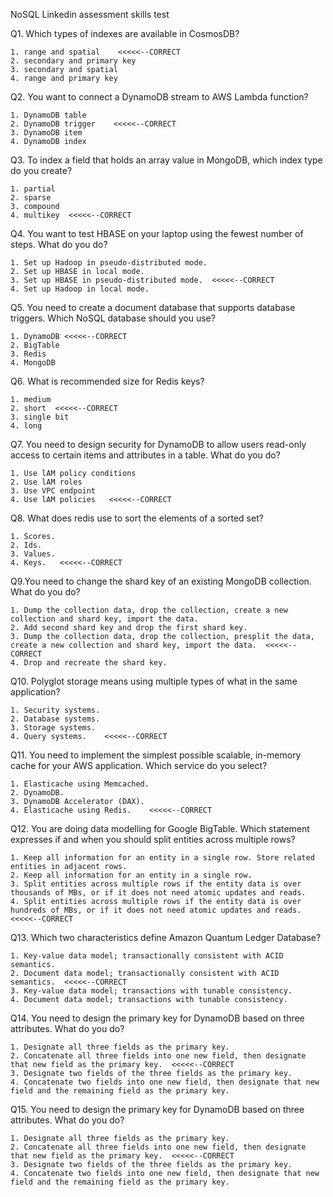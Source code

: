 NoSQL Linkedin assessment skills test 

Q1. Which types of indexes are available in CosmosDB?
	
	1. range and spatial	<<<<<--CORRECT
	2. secondary and primary key
	3. secondary and spatial
	4. range and primary key

Q2. You want to connect a DynamoDB stream to AWS Lambda function? 
	
	1. DynamoDB table
	2. DynamoDB trigger    <<<<<--CORRECT
	3. DynamoDB item
	4. DynamoDB index
	
Q3. To index a field that holds an array value in MongoDB, which index type do you create?
	
	1. partial
	2. sparse
	3. compound
	4. multikey  <<<<<--CORRECT
	
Q4. You want to test HBASE on your laptop using the fewest number of steps. What do you do? 
	
	1. Set up Hadoop in pseudo-distributed mode. 
	2. Set up HBASE in local mode.
	3. Set up HBASE in pseudo-distributed mode.  <<<<<--CORRECT
	4. Set up Hadoop in local mode.
	
	
Q5. You need to create a document database that supports database triggers. Which NoSQL database should you use?
	
	1. DynamoDB	<<<<<--CORRECT
	2. BigTable
	3. Redis
	4. MongoDB
	
Q6. What is recommended size for Redis keys?
	
	1. medium
	2. short  <<<<<--CORRECT
	3. single bit  
	4. long
	
Q7. You need to design security for DynamoDB to allow users read-only access to certain items and attributes in a table. What do you do?
	
	1. Use lAM policy conditions 
	2. Use lAM roles
	3. Use VPC endpoint
	4. Use lAM policies   <<<<<--CORRECT 
	
Q8. What does redis use to sort the elements of a sorted set?
	
	1. Scores.
	2. Ids.
	3. Values.
	4. Keys.   <<<<<--CORRECT
	
Q9.You need to change the shard key of an existing MongoDB collection. What do you do?
	
	1. Dump the collection data, drop the collection, create a new collection and shard key, import the data.
	2. Add second shard key and drop the first shard key.
	3. Dump the collection data, drop the collection, presplit the data, create a new collection and shard key, import the data.  <<<<<--CORRECT
	4. Drop and recreate the shard key.
	
Q10. Polyglot storage means using multiple types of what in the same application?
	
	1. Security systems.
	2. Database systems.
	3. Storage systems.
	4. Query systems.    <<<<<--CORRECT

Q11. You need to implement the simplest possible scalable, in-memory cache for your AWS application. Which service do you select?
	
	1. Elasticache using Memcached.
	2. DynamoDB.
	3. DynamoDB Accelerator (DAX).
	4. Elasticache using Redis.    <<<<<--CORRECT
	
Q12. You are doing data modelling for Google BigTable. Which statement expresses if and when you should split entities across multiple rows?
	
	1. Keep all information for an entity in a single row. Store related entities in adjacent rows.  
	2. Keep all information for an entity in a single row.
	3. Split entities across multiple rows if the entity data is over thousands of MBs, or if it does not need atomic updates and reads.
	4. Split entities across multiple rows if the entity data is over hundreds of MBs, or if it does not need atomic updates and reads.    <<<<<--CORRECT
	
Q13. Which two characteristics define Amazon Quantum Ledger Database?
	
	1. Key-value data model; transactionally consistent with ACID semantics.  
	2. Document data model; transactionally consistent with ACID semantics.  <<<<<--CORRECT
	3. Key-value data model; transactions with tunable consistency.
	4. Document data model; transactions with tunable consistency.

Q14. You need to design the primary key for DynamoDB based on three attributes. What do you do?
	
	1. Designate all three fields as the primary key.  
	2. Concatenate all three fields into one new field, then designate that new field as the primary key.  <<<<<--CORRECT
	3. Designate two fields of the three fields as the primary key.
	4. Concatenate two fields into one new field, then designate that new field and the remaining field as the primary key.  
	
Q15. You need to design the primary key for DynamoDB based on three attributes. What do you do?
	
	1. Designate all three fields as the primary key.  
	2. Concatenate all three fields into one new field, then designate that new field as the primary key.  <<<<<--CORRECT
	3. Designate two fields of the three fields as the primary key.
	4. Concatenate two fields into one new field, then designate that new field and the remaining field as the primary key.  

